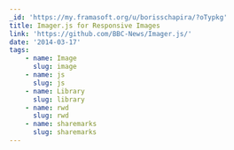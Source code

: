 ```yaml
---
_id: 'https://my.framasoft.org/u/borisschapira/?oTypkg'
title: Imager.js for Responsive Images
link: 'https://github.com/BBC-News/Imager.js/'
date: '2014-03-17'
tags:
    - name: Image
      slug: image
    - name: js
      slug: js
    - name: Library
      slug: library
    - name: rwd
      slug: rwd
    - name: sharemarks
      slug: sharemarks
---
```


<div class="markdown"><p></p></div>
